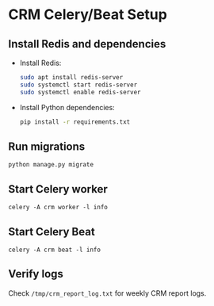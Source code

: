 # CRM Celery/Beat Setup

## Install Redis and dependencies

- Install Redis:
  ```bash
  sudo apt install redis-server
  sudo systemctl start redis-server
  sudo systemctl enable redis-server
  ```
- Install Python dependencies:
  ```bash
  pip install -r requirements.txt
  ```

## Run migrations

```
python manage.py migrate
```

## Start Celery worker

```
celery -A crm worker -l info
```

## Start Celery Beat

```
celery -A crm beat -l info
```

## Verify logs

Check `/tmp/crm_report_log.txt` for weekly CRM report logs.
